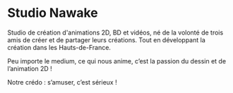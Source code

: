 # Studio Nawake
Studio de création d'animations 2D, BD et vidéos, né de la volonté de trois amis de créer et de partager leurs créations. Tout en développant la création dans les Hauts-de-France.

Peu importe le medium, ce qui nous anime, c’est la passion du dessin et de l’animation 2D !

Notre crédo : s’amuser, c’est sérieux !
